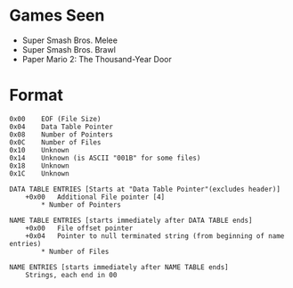 # Games Seen #

  * Super Smash Bros. Melee
  * Super Smash Bros. Brawl
  * Paper Mario 2: The Thousand-Year Door

# Format #

```
0x00	EOF (File Size)
0x04	Data Table Pointer
0x08	Number of Pointers
0x0C	Number of Files
0x10	Unknown
0x14	Unknown (is ASCII "001B" for some files)
0x18	Unknown
0x1C	Unknown

DATA TABLE ENTRIES [Starts at "Data Table Pointer"(excludes header)]
	+0x00	Additional File pointer	[4]
		* Number of Pointers

NAME TABLE ENTRIES [starts immediately after DATA TABLE ends]
	+0x00	File offset pointer
	+0x04	Pointer to null terminated string (from beginning of name entries)
		* Number of Files

NAME ENTRIES [starts immediately after NAME TABLE ends]
	Strings, each end in 00 
```